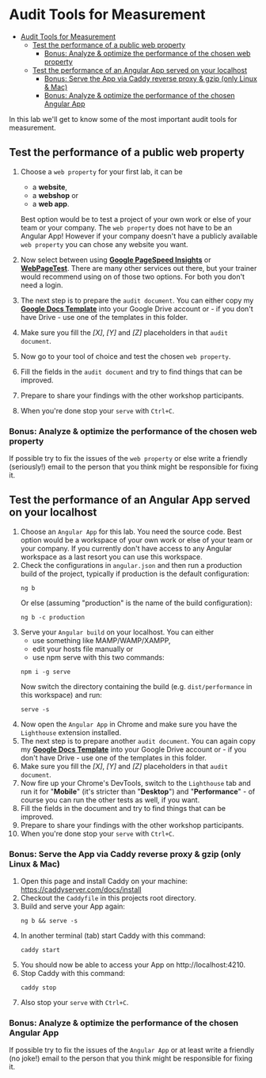 # Audit Tools for Measurement

<!-- TOC -->
* [Audit Tools for Measurement](#audit-tools-for-measurement)
  * [Test the performance of a public web property](#test-the-performance-of-a-public-web-property)
    * [Bonus: Analyze & optimize the performance of the chosen web property](#bonus--analyze--optimize-the-performance-of-the-chosen-web-property)
  * [Test the performance of an Angular App served on your localhost](#test-the-performance-of-an-angular-app-served-on-your-localhost)
    * [Bonus: Serve the App via Caddy reverse proxy & gzip (only Linux & Mac)](#bonus--serve-the-app-via-caddy-reverse-proxy--gzip--only-linux--mac-)
    * [Bonus: Analyze & optimize the performance of the chosen Angular App](#bonus--analyze--optimize-the-performance-of-the-chosen-angular-app)
<!-- TOC -->

In this lab we'll get to know some of the most important audit tools for measurement.

## Test the performance of a public web property

1. Choose a `web property` for your first lab, it can be
   * a **website**,
   * a **webshop** or
   * a **web app**.

   Best option would be to test a project of your own work or else of your team or your company. The `web property` does not have to be an Angular App! However if your company doesn't have a publicly available `web property` you can chose any website you want.
2. Now select between using **[Google PageSpeed Insights](https://pagespeed.web.dev/)** or **[WebPageTest](https://www.webpagetest.org/)**. There are many other services out there, but your trainer would recommend using on of those two options. For both you don't need a login.
3. The next step is to prepare the `audit document`. You can either copy my **[Google Docs Template](https://docs.google.com/document/d/1AQgAwHoHvasmT43HUlSr3THifj-WHD_wwJQRhd0KG64/edit)** into your Google Drive account or - if you don't have Drive - use one of the templates in this folder.
4. Make sure you fill the _[X]_, _[Y]_ and _[Z]_ placeholders in that `audit document`.
5. Now go to your tool of choice and test the chosen `web property`.
6. Fill the fields in the `audit document` and try to find things that can be improved.
7. Prepare to share your findings with the other workshop participants.
8. When you're done stop your `serve` with `Ctrl+C`.

### Bonus: Analyze & optimize the performance of the chosen web property

If possible try to fix the issues of the `web property` or else write a friendly (seriously!) email to the person that you think might be responsible for fixing it.

## Test the performance of an Angular App served on your localhost

1. Choose an `Angular App` for this lab. You need the source code. Best option would be a workspace of your own work or else of your team or your company. If you currently don't have access to any Angular workspace as a last resort you can use this workspace.
2. Check the configurations in `angular.json` and then run a production build of the project, typically if production is the default configuration:
   ```
   ng b
   ```
   Or else (assuming "production" is the name of the build configuration):
   ```
   ng b -c production
   ```
3. Serve your `Angular build` on your localhost. You can either
   * use something like MAMP/WAMP/XAMPP,
   * edit your hosts file manually or
   * use npm serve with this two commands:
   ```
   npm i -g serve
   ```
   Now switch the directory containing the build (e.g. `dist/performance` in this workspace) and run:
   ```
   serve -s
   ```
4. Now open the `Angular App` in Chrome and make sure you have the `Lighthouse` extension installed.
5. The next step is to prepare another `audit document`. You can again copy my **[Google Docs Template](https://docs.google.com/document/d/1AQgAwHoHvasmT43HUlSr3THifj-WHD_wwJQRhd0KG64/edit)** into your Google Drive account or - if you don't have Drive - use one of the templates in this folder.
6. Make sure you fill the _[X]_, _[Y]_ and _[Z]_ placeholders in that `audit document`.
7. Now fire up your Chrome's DevTools, switch to the `Lighthouse` tab and run it for "**Mobile**" (it's stricter than "**Desktop**") and "**Performance**" - of course you can run the other tests as well, if you want.
8. Fill the fields in the document and try to find things that can be improved.
9. Prepare to share your findings with the other workshop participants.
10. When you're done stop your `serve` with `Ctrl+C`.

### Bonus: Serve the App via Caddy reverse proxy & gzip (only Linux & Mac)

1. Open this page and install Caddy on your machine: https://caddyserver.com/docs/install
2. Checkout the `Caddyfile` in this projects root directory.
3. Build and serve your App again:
   ```
   ng b && serve -s
   ```
4. In another terminal (tab) start Caddy with this command:
   ```
   caddy start
   ```
5. You should now be able to access your App on http://localhost:4210.
6. Stop Caddy with this command:
   ```
   caddy stop
   ```
7. Also stop your `serve` with `Ctrl+C`.

### Bonus: Analyze & optimize the performance of the chosen Angular App

If possible try to fix the issues of the `Angular App` or at least write a friendly (no joke!) email to the person that you think might be responsible for fixing it.
